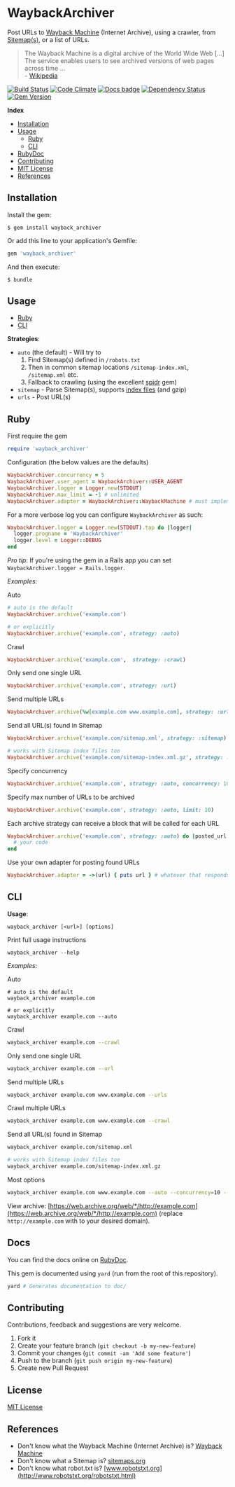 # WaybackArchiver

Post URLs to [Wayback Machine](https://archive.org/web/) (Internet Archive), using a crawler, from [Sitemap(s)](http://www.sitemaps.org), or a list of URLs.

> The Wayback Machine is a digital archive of the World Wide Web [...]
> The service enables users to see archived versions of web pages across time ...  
> \- [Wikipedia](https://en.wikipedia.org/wiki/Wayback_Machine)

[![Build Status](https://travis-ci.org/buren/wayback_archiver.svg?branch=master)](https://travis-ci.org/buren/wayback_archiver) [![Code Climate](https://codeclimate.com/github/buren/wayback_archiver.png)](https://codeclimate.com/github/buren/wayback_archiver) [![Docs badge](https://inch-ci.org/github/buren/wayback_archiver.svg?branch=master)](http://www.rubydoc.info/github/buren/wayback_archiver/master)
 [![Dependency Status](https://gemnasium.com/buren/wayback_archiver.svg)](https://gemnasium.com/buren/wayback_archiver) [![Gem Version](https://badge.fury.io/rb/wayback_archiver.svg)](http://badge.fury.io/rb/wayback_archiver)

__Index__

* [Installation](#installation)
* [Usage](#usage)
  - [Ruby](#ruby)
  - [CLI](#cli)
* [RubyDoc](#docs)
* [Contributing](#contributing)
* [MIT License](#license)
* [References](#references)

## Installation

Install the gem:
```
$ gem install wayback_archiver
```

Or add this line to your application's Gemfile:

```ruby
gem 'wayback_archiver'
```

And then execute:

```
$ bundle
```

## Usage

* [Ruby](#ruby)
* [CLI](#cli)

__Strategies__:

* `auto` (the default) - Will try to
    1. Find Sitemap(s) defined in `/robots.txt`
    2. Then in common sitemap locations `/sitemap-index.xml`, `/sitemap.xml` etc.
    3. Fallback to crawling (using the excellent [spidr](https://github.com/postmodern/spidr/) gem)
* `sitemap` - Parse Sitemap(s), supports [index files](https://www.sitemaps.org/protocol.html#index) (and gzip)
* `urls` - Post URL(s)

## Ruby

First require the gem

```ruby
require 'wayback_archiver'
```

Configuration (the below values are the defaults)

```ruby
WaybackArchiver.concurrency = 5
WaybackArchiver.user_agent = WaybackArchiver::USER_AGENT
WaybackArchiver.logger = Logger.new(STDOUT)
WaybackArchiver.max_limit = -1 # unlimited
WaybackArchiver.adapter = WaybackArchiver::WaybackMachine # must implement #call(url)
```

For a more verbose log you can configure `WaybackArchiver` as such:

```ruby
WaybackArchiver.logger = Logger.new(STDOUT).tap do |logger|
  logger.progname = 'WaybackArchiver'
  logger.level = Logger::DEBUG
end
```

_Pro tip_: If you're using the gem in a Rails app you can set `WaybackArchiver.logger = Rails.logger`.

_Examples_:

Auto

```ruby
# auto is the default
WaybackArchiver.archive('example.com')

# or explicitly
WaybackArchiver.archive('example.com', strategy: :auto)
```

Crawl

```ruby
WaybackArchiver.archive('example.com',  strategy: :crawl)
```

Only send one single URL

```ruby
WaybackArchiver.archive('example.com', strategy: :url)
```

Send multiple URLs

```ruby
WaybackArchiver.archive(%w[example.com www.example.com], strategy: :urls)
```

Send all URL(s) found in Sitemap

```ruby
WaybackArchiver.archive('example.com/sitemap.xml', strategy: :sitemap)

# works with Sitemap index files too
WaybackArchiver.archive('example.com/sitemap-index.xml.gz', strategy: :sitemap)
```

Specify concurrency

```ruby
WaybackArchiver.archive('example.com', strategy: :auto, concurrency: 10)
```

Specify max number of URLs to be archived

```ruby
WaybackArchiver.archive('example.com', strategy: :auto, limit: 10)
```

Each archive strategy can receive a block that will be called for each URL

```ruby
WaybackArchiver.archive('example.com', strategy: :auto) do |posted_url|
  # your code
end
```

Use your own adapter for posting found URLs

```ruby
WaybackArchiver.adapter = ->(url) { puts url } # whatever that responds to #call
```

## CLI

__Usage__:

```
wayback_archiver [<url>] [options]
```

Print full usage instructions

```
wayback_archiver --help
```

_Examples_:

Auto

```
# auto is the default
wayback_archiver example.com

# or explicitly
wayback_archiver example.com --auto
```

Crawl

```bash
wayback_archiver example.com --crawl
```

Only send one single URL

```bash
wayback_archiver example.com --url
```

Send multiple URLs

```bash
wayback_archiver example.com www.example.com --urls
```

Crawl multiple URLs

```bash
wayback_archiver example.com www.example.com --crawl
```

Send all URL(s) found in Sitemap

```bash
wayback_archiver example.com/sitemap.xml

# works with Sitemap index files too
wayback_archiver example.com/sitemap-index.xml.gz
```

Most options

```bash
wayback_archiver example.com www.example.com --auto --concurrency=10 --limit=100 --log=output.log --verbose
```

View archive: [https://web.archive.org/web/*/http://example.com](https://web.archive.org/web/*/http://example.com) (replace `http://example.com` with to your desired domain).

## Docs

You can find the docs online on [RubyDoc](http://www.rubydoc.info/github/buren/wayback_archiver/master).

This gem is documented using `yard` (run from the root of this repository).

```bash
yard # Generates documentation to doc/
```

## Contributing

Contributions, feedback and suggestions are very welcome.

1. Fork it
2. Create your feature branch (`git checkout -b my-new-feature`)
3. Commit your changes (`git commit -am 'Add some feature'`)
4. Push to the branch (`git push origin my-new-feature`)
5. Create new Pull Request

## License

[MIT License](LICENSE)

## References

* Don't know what the Wayback Machine (Internet Archive) is? [Wayback Machine](https://archive.org/web/)
* Don't know what a Sitemap is? [sitemaps.org](http://www.sitemaps.org)
* Don't know what robot.txt is? [www.robotstxt.org](http://www.robotstxt.org/robotstxt.html)
